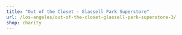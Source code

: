 ```yaml
---
title: "Out of the Closet - Glassell Park Superstore"
url: /los-angeles/out-of-the-closet-glassell-park-superstore-3/
shop: charity
---
```

